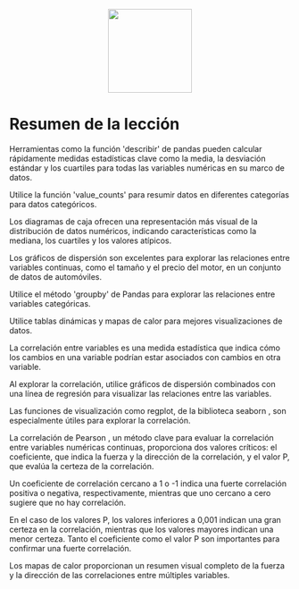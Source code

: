 <p align="center">
  <img width="150px" src="https://i.ibb.co/bXvzjXm/LOGO-h1.png" />
</p>

# Resumen de la lección

Herramientas como la función 'describir' de pandas pueden calcular rápidamente medidas estadísticas clave como la media, la desviación estándar y los cuartiles para todas las variables numéricas en su marco de datos. 

Utilice la función 'value_counts' para resumir datos en diferentes categorías para datos categóricos. 

Los diagramas de caja ofrecen una representación más visual de la distribución de datos numéricos, indicando características como la mediana, los cuartiles y los valores atípicos.

Los gráficos de dispersión son excelentes para explorar las relaciones entre variables continuas, como el tamaño y el precio del motor, en un conjunto de datos de automóviles.

Utilice el método 'groupby' de Pandas para explorar las relaciones entre variables categóricas.

Utilice tablas dinámicas y mapas de calor para mejores visualizaciones de datos.

La correlación entre variables es una medida estadística que indica cómo los cambios en una variable podrían estar asociados con cambios en otra variable.

Al explorar la correlación, utilice gráficos de dispersión combinados con una línea de regresión para visualizar las relaciones entre las variables.

Las funciones de visualización como regplot, de la biblioteca seaborn , son especialmente útiles para explorar la correlación.

La correlación de Pearson , un método clave para evaluar la correlación entre variables numéricas continuas, proporciona dos valores críticos: el coeficiente, que indica la fuerza y ​​la dirección de la correlación, y el valor P, que evalúa la certeza de la correlación.

Un coeficiente de correlación cercano a 1 o -1 indica una fuerte correlación positiva o negativa, respectivamente, mientras que uno cercano a cero sugiere que no hay correlación.

En el caso de los valores P, los valores inferiores a 0,001 indican una gran certeza en la correlación, mientras que los valores mayores indican una menor certeza. Tanto el coeficiente como el valor P son importantes para confirmar una fuerte correlación.

Los mapas de calor proporcionan un resumen visual completo de la fuerza y ​​la dirección de las correlaciones entre múltiples variables.